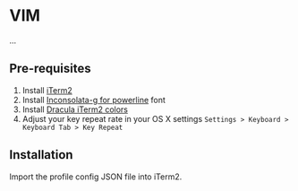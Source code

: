 # VIM

...

## Pre-requisites

1. Install [iTerm2](https://www.iterm2.com/)
2. Install [Inconsolata-g for powerline](https://github.com/powerline/fonts/blob/master/Inconsolata-g/Inconsolata-g%20for%20Powerline.otf) font
3. Install [Dracula iTerm2 colors](https://github.com/dracula/iterm/blob/master/Dracula.itermcolors)
4. Adjust your key repeat rate in your OS X settings `Settings > Keyboard > Keyboard Tab > Key Repeat`

## Installation

Import the profile config JSON file into iTerm2.
